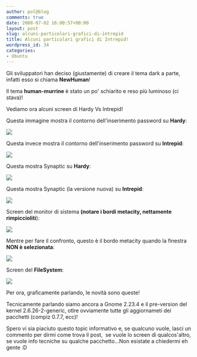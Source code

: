 ```yaml
---
author: pol@blog
comments: true
date: 2008-07-02 16:00:57+00:00
layout: post
slug: alcuni-particolari-grafici-di-intrepid
title: Alcuni particolari grafici di Intrepid!
wordpress_id: 34
categories:
- Ubuntu
---
```


Gli sviluppatori han deciso (giustamente) di creare il tema dark a parte, infatti esso si chiama **NewHuman**!

Il tema **human-murrine** è stato un po' schiarito e reso più luminoso (ci stava)!

Vediamo ora alcuni screen di Hardy Vs Intrepid!

Questa immagine mostra il contorno dell'inserimento password su **Hardy**:

[![](http://www.allfreeportal.com/imghost/thumbs/369165contorni-hardy.png)](http://www.allfreeportal.com/imghost/viewer.php?id=369165contorni-hardy.png)

Questa invece mostra il contorno dell'inserimento password su **Intrepid**:

[![](http://www.allfreeportal.com/imghost/thumbs/701673contorni-intrepid.png)](http://www.allfreeportal.com/imghost/viewer.php?id=701673contorni-intrepid.png)

Questa mostra Synaptic su **Hardy**:

[![](http://www.allfreeportal.com/imghost/thumbs/845597synaptic-hardy.png)](http://www.allfreeportal.com/imghost/viewer.php?id=845597synaptic-hardy.png)

Questa mostra Synaptic (la versione nuova) su **Intrepid**:

[![](http://www.allfreeportal.com/imghost/thumbs/539095synaptic-intrepid.png)](http://www.allfreeportal.com/imghost/viewer.php?id=539095synaptic-intrepid.png)

Screen del monitor di sistema **(notare i bordi metacity, nettamente rimpiccioliti**):

[![](http://www.allfreeportal.com/imghost/thumbs/96716newhuman2.png)](http://www.allfreeportal.com/imghost/viewer.php?id=96716newhuman2.png)

Mentre per fare il confronto, questo è il bordo metacity quando la finestra **NON è selezionata**:

[![](http://www.allfreeportal.com/imghost/thumbs/581291newhuman2-nonselez.png)](http://www.allfreeportal.com/imghost/viewer.php?id=581291newhuman2-nonselez.png)

Screen del **FileSystem**:

[![](http://www.allfreeportal.com/imghost/thumbs/725020newhuman3.png)](http://www.allfreeportal.com/imghost/viewer.php?id=725020newhuman3.png)

Per ora, graficamente parlando, le novità sono queste!

Tecnicamente parlando siamo ancora a Gnome 2.23.4 e il pre-version del kernel 2.6.26-2-generic, otlre ovviamente tutte gli aggiornameti dei pacchetti (compiz 0.7.7, ecc)!

Spero vi sia piaciuto questo topic informativo e, se qualcuno vuole, lasci un commento per dirmi come trova il post,  se vuole lo screen di qualcos'altro, se vuole info tecniche su qualche pacchetto...Non esistate a chiedermi eh gente :D
